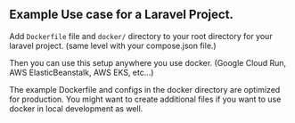 ## Example Use case for a Laravel Project.

Add `Dockerfile` file and `docker/` directory to your root directory for your laravel project. (same level with your compose.json file.)

Then you can use this setup anywhere you use docker. (Google Cloud Run, AWS ElasticBeanstalk, AWS EKS, etc...)

The example Dockerfile and configs in the docker directory are optimized for production. You might want to create additional files if you want to use docker in local development as well.
